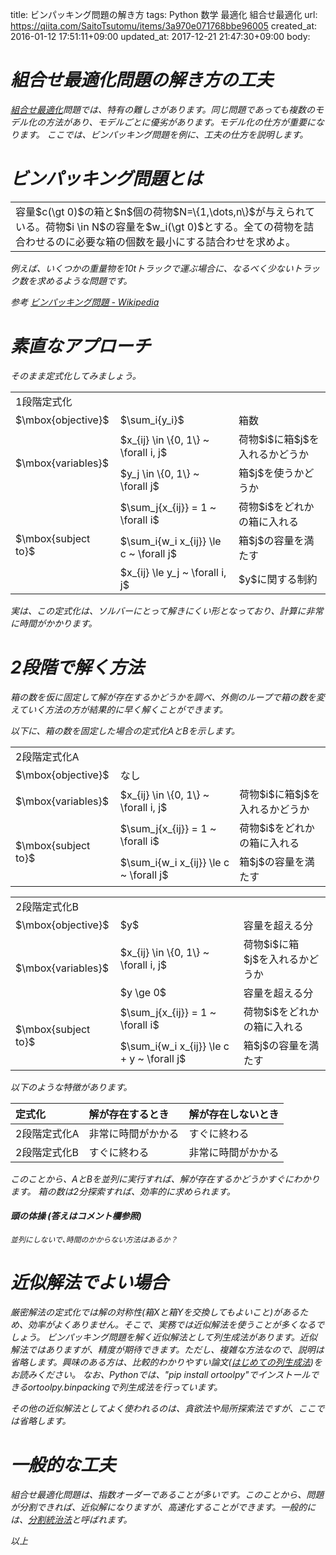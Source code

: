 title: ビンパッキング問題の解き方
tags: Python 数学 最適化 組合せ最適化
url: https://qiita.com/SaitoTsutomu/items/3a970e071768bbe96005
created_at: 2016-01-12 17:51:11+09:00
updated_at: 2017-12-21 21:47:30+09:00
body:

# <i class='fa fa-star' /> 組合せ最適化問題の解き方の工夫
[組合せ最適化](http://qiita.com/Tsutomu-KKE@github/items/bfbf4c185ed7004b5721)問題では、特有の難しさがあります。同じ問題であっても複数のモデル化の方法があり、モデルごとに優劣があります。モデル化の仕方が重要になります。
ここでは、ビンパッキング問題を例に、工夫の仕方を説明します。

# <i class='fa fa-star' /> ビンパッキング問題とは

<table>
<tr><td>容量$c(\gt 0)$の箱と$n$個の荷物$N=\{1,\dots,n\}$が与えられている。荷物$i \in N$の容量を$w_i(\gt 0)$とする。全ての荷物を詰合わせるのに必要な箱の個数を最小にする詰合わせを求めよ。</td></tr>
</table>

例えば、いくつかの重量物を10tトラックで運ぶ場合に、なるべく少ないトラック数を求めるような問題です。

参考
[ビンパッキング問題 - Wikipedia](https://ja.wikipedia.org/wiki/%E3%83%93%E3%83%B3%E3%83%91%E3%83%83%E3%82%AD%E3%83%B3%E3%82%B0%E5%95%8F%E9%A1%8C)


# <i class='fa fa-star' /> 素直なアプローチ

そのまま定式化してみましょう。

<table>
<tr><td colspan="3">1段階定式化</td></tr>
<tr><td>$\mbox{objective}$</td><td>$\sum_i{y_i}$</td><td>箱数</td></tr>
<tr><td rowspan="2">$\mbox{variables}$</td><td>$x_{ij} \in \{0, 1\} ~ \forall i, j$</td><td>荷物$i$に箱$j$を入れるかどうか</td></tr>
<tr><td>$y_j \in \{0, 1\} ~ \forall j$</td><td>箱$j$を使うかどうか</td></tr>
<tr><td rowspan="3">$\mbox{subject to}$</td><td>$\sum_j{x_{ij}} = 1 ~ \forall i$</td><td>荷物$i$をどれかの箱に入れる</td></tr>
<tr><td>$\sum_i{w_i x_{ij}} \le c ~ \forall j$</td><td>箱$j$の容量を満たす</td></tr>
<tr><td>$x_{ij} \le y_j ~ \forall i, j$</td><td>$y$に関する制約</td></tr>
</table>

実は、この定式化は、ソルバーにとって解きにくい形となっており、計算に非常に時間がかかります。

# <i class='fa fa-star' /> 2段階で解く方法
箱の数を仮に固定して解が存在するかどうかを調べ、外側のループで箱の数を変えていく方法の方が結果的に早く解くことができます。

以下に、箱の数を固定した場合の定式化AとBを示します。

<table>
<tr><td colspan="3">2段階定式化A</td></tr>
<tr><td>$\mbox{objective}$</td><td>なし</td><td></td></tr>
<tr><td>$\mbox{variables}$</td><td>$x_{ij} \in \{0, 1\} ~ \forall i, j$</td><td>荷物$i$に箱$j$を入れるかどうか</td></tr>
<tr><td rowspan="2">$\mbox{subject to}$</td><td>$\sum_j{x_{ij}} = 1 ~ \forall i$</td><td>荷物$i$をどれかの箱に入れる</td></tr>
<tr><td>$\sum_i{w_i x_{ij}} \le c ~ \forall j$</td><td>箱$j$の容量を満たす</td></tr>
</table>

<table>
<tr><td colspan="3">2段階定式化B</td></tr>
<tr><td>$\mbox{objective}$</td><td>$y$</td><td>容量を超える分</td></tr>
<tr><td rowspan="2">$\mbox{variables}$</td><td>$x_{ij} \in \{0, 1\} ~ \forall i, j$</td><td>荷物$i$に箱$j$を入れるかどうか</td></tr>
<tr><td>$y \ge 0$</td><td>容量を超える分</td></tr>
<tr><td rowspan="2">$\mbox{subject to}$</td><td>$\sum_j{x_{ij}} = 1 ~ \forall i$</td><td>荷物$i$をどれかの箱に入れる</td></tr>
<tr><td>$\sum_i{w_i x_{ij}} \le c + y ~ \forall j$</td><td>箱$j$の容量を満たす</td></tr>
</table>

以下のような特徴があります。

定式化|解が存在するとき|解が存在しないとき
:--|:--|:--
2段階定式化A|非常に時間がかかる|すぐに終わる
2段階定式化B|すぐに終わる|非常に時間がかかる

このことから、AとBを並列に実行すれば、解が存在するかどうかすぐにわかります。
箱の数は2分探索すれば、効率的に求められます。

#### 頭の体操 (答えはコメント欄参照)

    並列にしないで､時間のかからない方法はあるか？


# <i class='fa fa-star' /> 近似解法でよい場合
厳密解法の定式化では解の対称性(箱Xと箱Yを交換してもよいこと)があるため、効率がよくありません。そこで、実務では近似解法を使うことが多くなるでしょう。
ビンパッキング問題を解く近似解法として列生成法があります。近似解法ではありますが、精度が期待できます。ただし、複雑な方法なので、説明は省略します。興味のある方は、比較的わかりやすい論文([はじめての列生成法](http://www.orsj.or.jp/archive2/or57-04/or57_4_198.pdf))をお読みください。
なお、Pythonでは、"pip install ortoolpy"でインストールできるortoolpy.binpackingで列生成法を行っています。

その他の近似解法としてよく使われるのは、貪欲法や局所探索法ですが、ここでは省略します。

# <i class='fa fa-star' /> 一般的な工夫
組合せ最適化問題は、指数オーダーであることが多いです。このことから、問題が分割できれば、近似解になりますが、高速化することができます。一般的には、[分割統治法](https://ja.wikipedia.org/wiki/%E5%88%86%E5%89%B2%E7%B5%B1%E6%B2%BB%E6%B3%95)と呼ばれます。

以上




